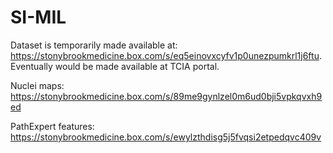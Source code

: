 # SI-MIL

Dataset is temporarily made available at: https://stonybrookmedicine.box.com/s/eq5einovxcyfv1p0unezpumkrl1j6ftu. Eventually would be made available at TCIA portal. 

Nuclei maps: https://stonybrookmedicine.box.com/s/89me9gynlzel0m6ud0bji5vpkqvxh9ed

PathExpert features: https://stonybrookmedicine.box.com/s/ewylzthdisg5j5fvqsi2etpedqvc409v

